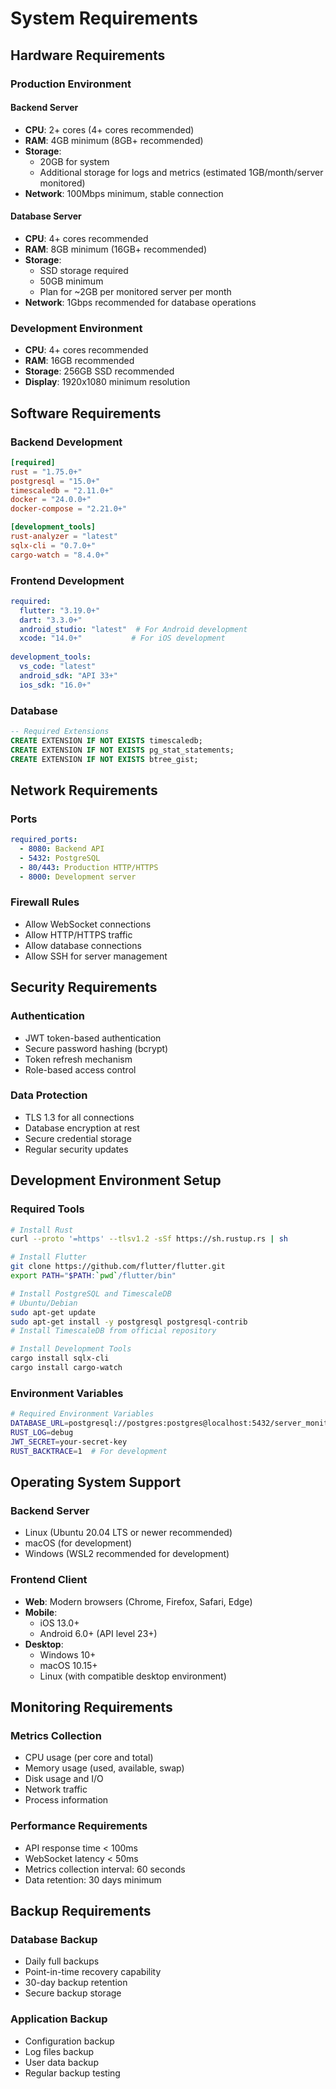 # System Requirements

## Hardware Requirements

### Production Environment

#### Backend Server
- **CPU**: 2+ cores (4+ cores recommended)
- **RAM**: 4GB minimum (8GB+ recommended)
- **Storage**: 
  - 20GB for system
  - Additional storage for logs and metrics (estimated 1GB/month/server monitored)
- **Network**: 100Mbps minimum, stable connection

#### Database Server
- **CPU**: 4+ cores recommended
- **RAM**: 8GB minimum (16GB+ recommended)
- **Storage**: 
  - SSD storage required
  - 50GB minimum
  - Plan for ~2GB per monitored server per month
- **Network**: 1Gbps recommended for database operations

### Development Environment
- **CPU**: 4+ cores recommended
- **RAM**: 16GB recommended
- **Storage**: 256GB SSD recommended
- **Display**: 1920x1080 minimum resolution

## Software Requirements

### Backend Development
```toml
[required]
rust = "1.75.0+"
postgresql = "15.0+"
timescaledb = "2.11.0+"
docker = "24.0.0+"
docker-compose = "2.21.0+"

[development_tools]
rust-analyzer = "latest"
sqlx-cli = "0.7.0+"
cargo-watch = "8.4.0+"
```

### Frontend Development
```yaml
required:
  flutter: "3.19.0+"
  dart: "3.3.0+"
  android_studio: "latest"  # For Android development
  xcode: "14.0+"           # For iOS development
  
development_tools:
  vs_code: "latest"
  android_sdk: "API 33+"
  ios_sdk: "16.0+"
```

### Database
```sql
-- Required Extensions
CREATE EXTENSION IF NOT EXISTS timescaledb;
CREATE EXTENSION IF NOT EXISTS pg_stat_statements;
CREATE EXTENSION IF NOT EXISTS btree_gist;
```

## Network Requirements

### Ports
```yaml
required_ports:
  - 8080: Backend API
  - 5432: PostgreSQL
  - 80/443: Production HTTP/HTTPS
  - 8000: Development server
```

### Firewall Rules
- Allow WebSocket connections
- Allow HTTP/HTTPS traffic
- Allow database connections
- Allow SSH for server management

## Security Requirements

### Authentication
- JWT token-based authentication
- Secure password hashing (bcrypt)
- Token refresh mechanism
- Role-based access control

### Data Protection
- TLS 1.3 for all connections
- Database encryption at rest
- Secure credential storage
- Regular security updates

## Development Environment Setup

### Required Tools
```bash
# Install Rust
curl --proto '=https' --tlsv1.2 -sSf https://sh.rustup.rs | sh

# Install Flutter
git clone https://github.com/flutter/flutter.git
export PATH="$PATH:`pwd`/flutter/bin"

# Install PostgreSQL and TimescaleDB
# Ubuntu/Debian
sudo apt-get update
sudo apt-get install -y postgresql postgresql-contrib
# Install TimescaleDB from official repository

# Install Development Tools
cargo install sqlx-cli
cargo install cargo-watch
```

### Environment Variables
```bash
# Required Environment Variables
DATABASE_URL=postgresql://postgres:postgres@localhost:5432/server_monitoring
RUST_LOG=debug
JWT_SECRET=your-secret-key
RUST_BACKTRACE=1  # For development
```

## Operating System Support

### Backend Server
- Linux (Ubuntu 20.04 LTS or newer recommended)
- macOS (for development)
- Windows (WSL2 recommended for development)

### Frontend Client
- **Web**: Modern browsers (Chrome, Firefox, Safari, Edge)
- **Mobile**: 
  - iOS 13.0+
  - Android 6.0+ (API level 23+)
- **Desktop**: 
  - Windows 10+
  - macOS 10.15+
  - Linux (with compatible desktop environment)

## Monitoring Requirements

### Metrics Collection
- CPU usage (per core and total)
- Memory usage (used, available, swap)
- Disk usage and I/O
- Network traffic
- Process information

### Performance Requirements
- API response time < 100ms
- WebSocket latency < 50ms
- Metrics collection interval: 60 seconds
- Data retention: 30 days minimum

## Backup Requirements

### Database Backup
- Daily full backups
- Point-in-time recovery capability
- 30-day backup retention
- Secure backup storage

### Application Backup
- Configuration backup
- Log files backup
- User data backup
- Regular backup testing